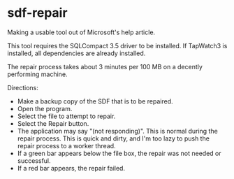 sdf-repair
==========

Making a usable tool out of Microsoft's help article.

This tool requires the SQLCompact 3.5 driver to be installed.  If TapWatch3 is installed, all dependencies are already
installed.

The repair process takes about 3 minutes per 100 MB on a decently performing machine.

Directions:
- Make a backup copy of the SDF that is to be repaired.
- Open the program.
- Select the file to attempt to repair.
- Select the Repair button.
- The application may say "(not responding)".  This is normal during the repair process.  This is quick and dirty, and
I'm too lazy to push the repair process to a worker thread.
- If a green bar appears below the file box, the repair was not needed or successful.
- If a red bar appears, the repair failed.
